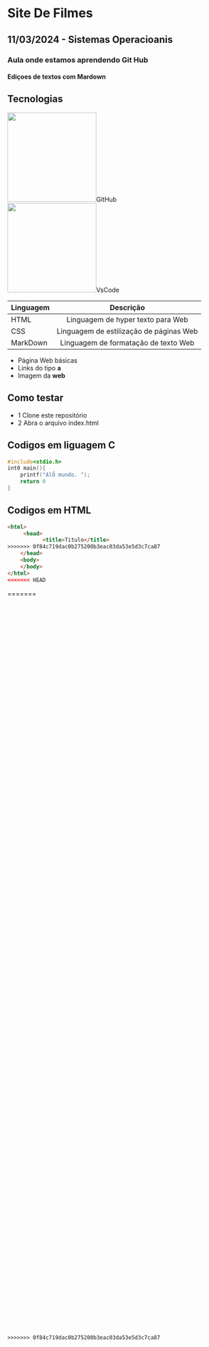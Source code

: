 # Site De Filmes
## 11/03/2024 - Sistemas Operacioanis
### Aula onde estamos aprendendo Git Hub
#### Ediçoes de textos com Mardown 
## Tecnologias 
<img src= "https://git-scm.com/images/logos/downloads/Git-Icon-Black.png" style= "width:200px">GitHub<br>
<img src= "https://i0.wp.com/teech.com.br/wp-content/uploads/2020/01/VsCode.png?fit=512%2C512" style="width:200px">VsCode<br>

|Linguagem|Descrição|
|-|:-:|
|HTML|Linguagem de hyper texto para Web|
|CSS|Linguagem de estilização de páginas Web|
|MarkDown|Linguagem de formatação de texto Web|



- Página Web básicas
- Links do tipo **a**
- Imagem da **web**

## Como testar
- 1 Clone este repositório
- 2 Abra o arquivo index.html

## Codigos em liguagem C 
```c
#include<stdio.h>
int0 main(){
    printf("AlÔ mundo. ");
    return 0 
}
```

## Codigos em HTML 
```html
<html>
     <head>
           <title>Titulo</title>
>>>>>>> 0f84c719dac0b275200b3eac03da53e5d3c7ca87
    </head>
    <body>
    </body>
</html>
<<<<<<< HEAD
```
=======
```





















































































































>>>>>>> 0f84c719dac0b275200b3eac03da53e5d3c7ca87

